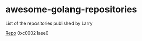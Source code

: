 # awesome-golang-repositories
List of the repositories published by Larry

[Repo](0xc000415040) 0xc00021aee0
